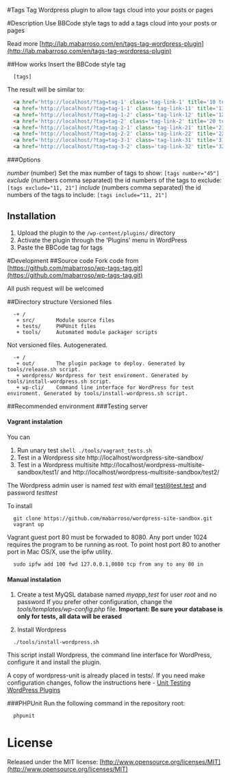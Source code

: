#Tags Tag
  Wordpress plugin to allow tags cloud into your posts or pages

#Description
  Use BBCode style tags to add a tags cloud into your posts or pages

  Read more [http://lab.mabarroso.com/en/tags-tag-wordpress-plugin](http://lab.mabarroso.com/en/tags-tag-wordpress-plugin)

##How works
  Insert the BBCode style tag
```
  [tags]
```

  The result will be similar to:
```html
  <a href='http://localhost/?tag=tag-1' class='tag-link-1' title='10 topics' style='font-size: 8pt;'>tag 1</a>
  <a href='http://localhost/?tag=tag-1-1' class='tag-link-11' title='11 topics' style='font-size: 9.1666666666667pt;'>tag 1.1</a>
  <a href='http://localhost/?tag=tag-1-2' class='tag-link-12' title='12 topics' style='font-size: 10.041666666667pt;'>tag 1.2</a>
  <a href='http://localhost/?tag=tag-2' class='tag-link-2' title='20 topics' style='font-size: 16.166666666667pt;'>tag 2</a>
  <a href='http://localhost/?tag=tag-2-1' class='tag-link-21' title='21 topics' style='font-size: 16.75pt;'>tag 2.1</a>
  <a href='http://localhost/?tag=tag-2-2' class='tag-link-22' title='22 topics' style='font-size: 17.333333333333pt;'>tag 2.2</a>
  <a href='http://localhost/?tag=tag-3-1' class='tag-link-31' title='31 topics' style='font-size: 21.708333333333pt;'>tag 3.1</a>
  <a href='http://localhost/?tag=tag-3-2' class='tag-link-32' title='32 topics' style='font-size: 22pt;'>tag 3.2</a>
```

###Options

  *number* (number) Set the max number of tags to show: ```[tags number="45"]```
  *exclude* (numbers comma separated) the id numbers of the tags to exclude: ```[tags exclude="11, 21"]```
  *include* (numbers comma separated) the id numbers of the tags to include: ```[tags include="11, 21"]```

## Installation
1. Upload the plugin to the `/wp-content/plugins/` directory
2. Activate the plugin through the 'Plugins' menu in WordPress
3. Paste the BBCode tag for tags

#Development
##Source code
  Fork code from [https://github.com/mabarroso/wp-tags-tag.git](https://github.com/mabarroso/wp-tags-tag.git)

  All push request will be welcomed

##Directory structure
  Versioned files
```
  -+ /
   + src/       Module source files
   + tests/     PHPUnit files
   + tools/     Automated module packager scripts
```

  Not versioned files. Autogenerated.
```
  -+ /
   + out/       The plugin package to deploy. Generated by tools/release.sh script.
   + wordpress/ Wordpress for test enviroment. Generated by tools/install-wordpress.sh script.
   + wp-cli/    Command line interface for WordPress for test enviroment. Generated by tools/install-wordpress.sh script.
```

##Recommended environment
###Testing server
#### Vagrant instalation
You can
1. Run unary test ```shell ./tools/vagrant_tests.sh ```
2. Test in a Wordpress site http://localhost/wordpress-site-sandbox/
3. Test in a Wordpress multisite http://localhost/wordpress-multisite-sandbox/test1/ and http://localhost/wordpress-multisite-sandbox/test2/

The Wordpress admin user is named *test* with email test@test.test and password *testtest*

To install
  ```shell
    git clone https://github.com/mabarroso/wordpress-site-sandbox.git
    vagrant up
  ```

Vagrant guest port 80 must be forwaded to 8080. Any port under 1024 requires the program to be running as root. To point host port 80 to another port in Mac OS/X, use the ipfw utility.

  ```shell
    sudo ipfw add 100 fwd 127.0.0.1,8080 tcp from any to any 80 in
  ```

#### Manual instalation
1. Create a test MyQSL database named *myapp_test* for user *root* and no password
  If you prefer other configuration, change the *tools/templates/wp-config.php* file.
  **Important: Be sure your database is only for tests, all data will be erased**

2. Install Wordpress

```shell
  ./tools/install-wordpress.sh
```
  This script install Wordpress, the command line interface for WordPress, configure it and install the plugin.

  A copy of wordpress-unit is already placed in tests/. If you need make configuration changes, follow the instructions here - [Unit Testing WordPress Plugins](http://stackoverflow.com/questions/9138215/unit-testing-wordpress-plugins)

###PHPUnit
  Run the following command in the repository root:

```shell
  phpunit
```

# License
  Released under the MIT license: [http://www.opensource.org/licenses/MIT](http://www.opensource.org/licenses/MIT)
